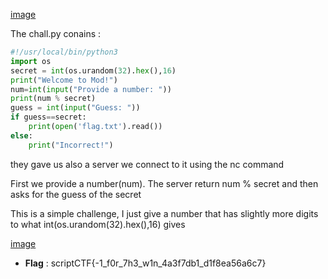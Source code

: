 [image](./mod.png)

The chall.py conains :

```python
#!/usr/local/bin/python3
import os
secret = int(os.urandom(32).hex(),16)
print("Welcome to Mod!")
num=int(input("Provide a number: "))
print(num % secret)
guess = int(input("Guess: "))
if guess==secret:
    print(open('flag.txt').read())
else:
    print("Incorrect!")
```
they gave us also a server we connect to it using the nc command

First we provide a number(num). The server return num % secret and then asks for the guess of the secret

This is a simple challenge, I just give a number that has slightly more digits to what int(os.urandom(32).hex(),16) gives 

[image](./Mod1.png)

- **Flag** : scriptCTF{-1_f0r_7h3_w1n_4a3f7db1_d1f8ea56a6c7}

